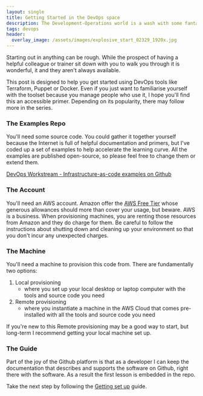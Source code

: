 ```yaml
---
layout: single
title: Getting Started in the DevOps space 
description: The Development-Operations world is a wash with some fantastic tools, but sometimes getting started can be too great an impediment to realise the 'DevOps' efficiency promise.
tags: devops
header:
  overlay_image: /assets/images/explosive_start_02329_1920x.jpg
---
```


Starting out in anything can be rough.  While the prospect of having a helpful colleague or trainer sit down with you to walk you through it is wonderful, it and they aren't always available.

This post is designed to help you get started using DevOps tools like Terraform, Puppet or Docker.
Even if you just want to familiarise yourself with the toolset because you manage people who use it, I hope you'll find this an accessible primer.
Depending on its popularity, there may follow more in the series.

### The Examples Repo
You'll need some source code.  You could gather it together yourself because the Internet is full of helpful documentation and primers, but I've coded up a set of examples to help accelerate the learning curve.  All the examples are published open-source, so please feel free to change them or extend them.

[DevOps Workstream - Infrastructure-as-code examples on Github](https://github.com/lightenna/devops-workstream.git) 

### The Account
You'll need an AWS account.  Amazon offer the [AWS Free Tier](https://aws.amazon.com/free/) whose generous allowances should more than cover your usage, but beware.  AWS is a business.  When provisioning machines, you are renting those resources from Amazon and they do charge for them.  Be careful to follow the instructions about shutting down and cleaning up your environment so that you don't incur any unexpected charges.

### The Machine
You'll need a machine to provision this code from.  There are fundamentally two options:

1. Local provisioning
    + where you set up your local desktop or laptop computer with the tools and source code you need
1. Remote provisioning
    + where you instantiate a machine in the AWS Cloud that comes pre-installed with all the tools and source code you need

If you're new to this Remote provisioning may be a good way to start, but long-term I recommend getting your local machine set up.

### The Guide
Part of the joy of the Github platform is that as a developer I can keep the documentation that describes and supports the software on Github, right there with the software.  As a result the first lesson is embedded in the repo.

Take the next step by following the [Getting set up](https://github.com/lightenna/devops-workstream/blob/master/docs/getting_set_up.md) guide.


